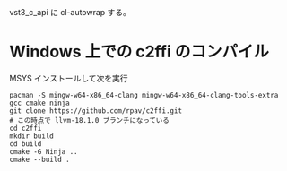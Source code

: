 vst3_c_api に cl-autowrap する。

# Windows 上での c2ffi のコンパイル

MSYS インストールして次を実行

```
pacman -S mingw-w64-x86_64-clang mingw-w64-x86_64-clang-tools-extra gcc cmake ninja
git clone https://github.com/rpav/c2ffi.git
# この時点で llvm-18.1.0 ブランチになっている
cd c2ffi
mkdir build
cd build
cmake -G Ninja ..
cmake --build .
```
